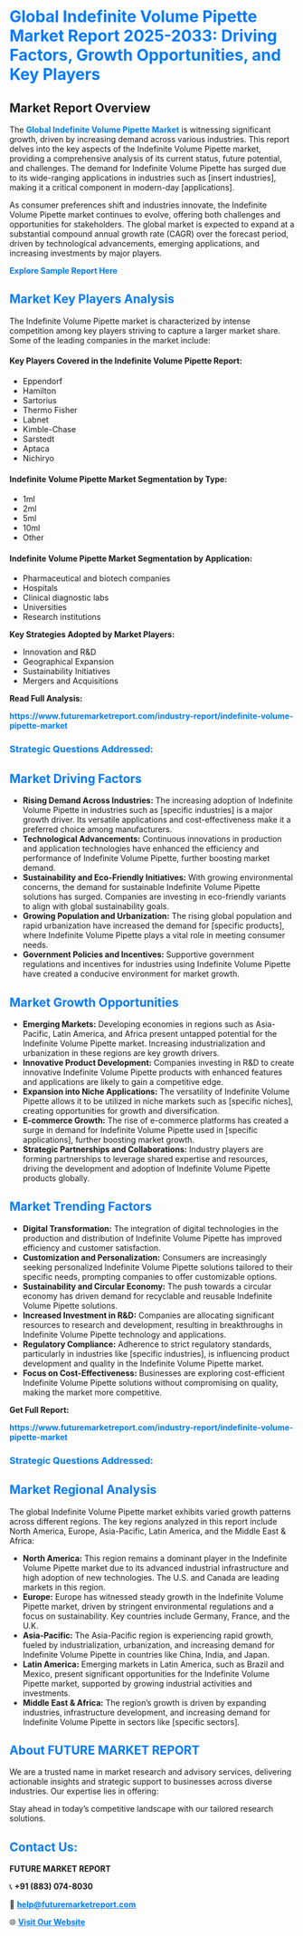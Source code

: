 <h1 style="color: #007BFF;">Global Indefinite Volume Pipette Market Report 2025-2033: Driving Factors, Growth Opportunities, and Key Players</h1>

<section id="overview">
<h2>Market Report Overview</h2>
<p>The <a href="https://www.futuremarketreport.com/industry-report/indefinite-volume-pipette-market" style="color: #007BFF; text-decoration: none;"><strong>Global Indefinite Volume Pipette Market</strong></a> is witnessing significant growth, driven by increasing demand across various industries. This report delves into the key aspects of the Indefinite Volume Pipette market, providing a comprehensive analysis of its current status, future potential, and challenges. The demand for Indefinite Volume Pipette has surged due to its wide-ranging applications in industries such as [insert industries], making it a critical component in modern-day [applications].</p>
<p>As consumer preferences shift and industries innovate, the Indefinite Volume Pipette market continues to evolve, offering both challenges and opportunities for stakeholders. The global market is expected to expand at a substantial compound annual growth rate (CAGR) over the forecast period, driven by technological advancements, emerging applications, and increasing investments by major players.</p>
</section>

<section id="overview">
<p><a href="https://www.futuremarketreport.com/request-sample/reportId=43178" style="color: #007BFF; text-decoration: none;"><strong>Explore Sample Report Here</strong></a></p>
</section>

<section id="key-players">
<h2 style="color: #007BFF;">Market Key Players Analysis</h2>
<p>The Indefinite Volume Pipette market is characterized by intense competition among key players striving to capture a larger market share. Some of the leading companies in the market include:</p>
<h4>Key Players Covered in the Indefinite Volume Pipette Report:</h4>
<ul><li>Eppendorf</li><li>Hamilton</li><li>Sartorius</li><li>Thermo Fisher</li><li>Labnet</li><li>Kimble-Chase</li><li>Sarstedt</li><li>Aptaca</li><li>Nichiryo</li></ul>
<h4>Indefinite Volume Pipette Market Segmentation by Type:</h4>
<ul><li>1ml</li><li>2ml</li><li>5ml</li><li>10ml</li><li>Other</li></ul>

<h4>Indefinite Volume Pipette Market Segmentation by Application:</h4>
<ul><li>Pharmaceutical and biotech companies</li><li>Hospitals</li><li>Clinical diagnostic labs</li><li>Universities</li><li>Research institutions</li></ul>
<p><strong>Key Strategies Adopted by Market Players:</strong></p>
<ul>
<li>Innovation and R&D</li>
<li>Geographical Expansion</li>
<li>Sustainability Initiatives</li>
<li>Mergers and Acquisitions</li>
</ul>
</section>

<section>
<p><strong>Read Full Analysis: </strong></p><a href="https://www.futuremarketreport.com/industry-report/indefinite-volume-pipette-market" style="color: #007BFF; text-decoration: none;"><strong>https://www.futuremarketreport.com/industry-report/indefinite-volume-pipette-market</strong></a>
<h3 style="color: #007BFF;">Strategic Questions Addressed:</h3>
</section>

<section id="driving-factors">
<h2 style="color: #007BFF;">Market Driving Factors</h2>
<ul>
<li><strong>Rising Demand Across Industries:</strong> The increasing adoption of Indefinite Volume Pipette in industries such as [specific industries] is a major growth driver. Its versatile applications and cost-effectiveness make it a preferred choice among manufacturers.</li>
<li><strong>Technological Advancements:</strong> Continuous innovations in production and application technologies have enhanced the efficiency and performance of Indefinite Volume Pipette, further boosting market demand.</li>
<li><strong>Sustainability and Eco-Friendly Initiatives:</strong> With growing environmental concerns, the demand for sustainable Indefinite Volume Pipette solutions has surged. Companies are investing in eco-friendly variants to align with global sustainability goals.</li>
<li><strong>Growing Population and Urbanization:</strong> The rising global population and rapid urbanization have increased the demand for [specific products], where Indefinite Volume Pipette plays a vital role in meeting consumer needs.</li>
<li><strong>Government Policies and Incentives:</strong> Supportive government regulations and incentives for industries using Indefinite Volume Pipette have created a conducive environment for market growth.</li>
</ul>
</section>

<section id="growth-opportunities">
<h2 style="color: #007BFF;">Market Growth Opportunities</h2>
<ul>
<li><strong>Emerging Markets:</strong> Developing economies in regions such as Asia-Pacific, Latin America, and Africa present untapped potential for the Indefinite Volume Pipette market. Increasing industrialization and urbanization in these regions are key growth drivers.</li>
<li><strong>Innovative Product Development:</strong> Companies investing in R&D to create innovative Indefinite Volume Pipette products with enhanced features and applications are likely to gain a competitive edge.</li>
<li><strong>Expansion into Niche Applications:</strong> The versatility of Indefinite Volume Pipette allows it to be utilized in niche markets such as [specific niches], creating opportunities for growth and diversification.</li>
<li><strong>E-commerce Growth:</strong> The rise of e-commerce platforms has created a surge in demand for Indefinite Volume Pipette used in [specific applications], further boosting market growth.</li>
<li><strong>Strategic Partnerships and Collaborations:</strong> Industry players are forming partnerships to leverage shared expertise and resources, driving the development and adoption of Indefinite Volume Pipette products globally.</li>
</ul>
</section>

<section id="trending-factors">
<h2 style="color: #007BFF;">Market Trending Factors</h2>
<ul>
<li><strong>Digital Transformation:</strong> The integration of digital technologies in the production and distribution of Indefinite Volume Pipette has improved efficiency and customer satisfaction.</li>
<li><strong>Customization and Personalization:</strong> Consumers are increasingly seeking personalized Indefinite Volume Pipette solutions tailored to their specific needs, prompting companies to offer customizable options.</li>
<li><strong>Sustainability and Circular Economy:</strong> The push towards a circular economy has driven demand for recyclable and reusable Indefinite Volume Pipette solutions.</li>
<li><strong>Increased Investment in R&D:</strong> Companies are allocating significant resources to research and development, resulting in breakthroughs in Indefinite Volume Pipette technology and applications.</li>
<li><strong>Regulatory Compliance:</strong> Adherence to strict regulatory standards, particularly in industries like [specific industries], is influencing product development and quality in the Indefinite Volume Pipette market.</li>
<li><strong>Focus on Cost-Effectiveness:</strong> Businesses are exploring cost-efficient Indefinite Volume Pipette solutions without compromising on quality, making the market more competitive.</li>
</ul>
</section>

<section>
<p><strong>Get Full Report: </strong></p><a href="https://www.futuremarketreport.com/industry-report/indefinite-volume-pipette-market" style="color: #007BFF; text-decoration: none;"><strong>https://www.futuremarketreport.com/industry-report/indefinite-volume-pipette-market</strong></a>
<h3 style="color: #007BFF;">Strategic Questions Addressed:</h3>
</section>


<section id="regional-analysis">
<h2 style="color: #007BFF;">Market Regional Analysis</h2>
<p>The global Indefinite Volume Pipette market exhibits varied growth patterns across different regions. The key regions analyzed in this report include North America, Europe, Asia-Pacific, Latin America, and the Middle East & Africa:</p>
<ul>
<li><strong>North America:</strong> This region remains a dominant player in the Indefinite Volume Pipette market due to its advanced industrial infrastructure and high adoption of new technologies. The U.S. and Canada are leading markets in this region.</li>
<li><strong>Europe:</strong> Europe has witnessed steady growth in the Indefinite Volume Pipette market, driven by stringent environmental regulations and a focus on sustainability. Key countries include Germany, France, and the U.K.</li>
<li><strong>Asia-Pacific:</strong> The Asia-Pacific region is experiencing rapid growth, fueled by industrialization, urbanization, and increasing demand for Indefinite Volume Pipette in countries like China, India, and Japan.</li>
<li><strong>Latin America:</strong> Emerging markets in Latin America, such as Brazil and Mexico, present significant opportunities for the Indefinite Volume Pipette market, supported by growing industrial activities and investments.</li>
<li><strong>Middle East & Africa:</strong> The region’s growth is driven by expanding industries, infrastructure development, and increasing demand for Indefinite Volume Pipette in sectors like [specific sectors].</li>
</ul>
</section>

<footer>
<h2 style="color: #007BFF;">About FUTURE MARKET REPORT</h2>
<p>We are a trusted name in market research and advisory services, delivering actionable insights and strategic support to businesses across diverse industries. Our expertise lies in offering:</p>

<p>Stay ahead in today’s competitive landscape with our tailored research solutions.</p>

<h2 style="color: #007BFF;">Contact Us:</h2>
<p><strong>FUTURE MARKET REPORT</strong></p>
<p>📞 <strong>+91 (883) 074-8030</strong></p>
<p>📧 <strong><a href="mailto:help@futuremarketreport.com" style="color: #007BFF;">help@futuremarketreport.com</a></strong></p>
<p>🌐 <strong><a href="https://www.futuremarketreport.com/" style="color: #007BFF;">Visit Our Website</a></strong></p>
</footer>